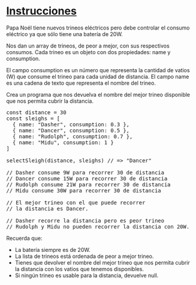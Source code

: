 # [Instrucciones](https://adventjs.dev/es/challenges/2022/12)

Papa Noél tiene nuevos trineos eléctricos pero debe controlar el consumo eléctrico ya que sólo tiene una batería de 20W.

Nos dan un array de trineos, de peor a mejor, con sus respectivos consumos. Cada trineo es un objeto con dos propiedades: name y consumption.

El campo consumption es un número que representa la cantidad de vatios (W) que consume el trineo para cada unidad de distancia. El campo name es una cadena de texto que representa el nombre del trineo.

Crea un programa que nos devuelva el nombre del mejor trineo disponible que nos permita cubrir la distancia.

<pre>
const distance = 30
const sleighs = [
  { name: "Dasher", consumption: 0.3 },
  { name: "Dancer", consumption: 0.5 },
  { name: "Rudolph", consumption: 0.7 },
  { name: "Midu", consumption: 1 }
]

selectSleigh(distance, sleighs) // => "Dancer"

// Dasher consume 9W para recorrer 30 de distancia
// Dancer consume 15W para recorrer 30 de distancia
// Rudolph consume 21W para recorrer 30 de distancia
// Midu consume 30W para recorrer 30 de distancia

// El mejor trineo con el que puede recorrer
// la distancia es Dancer.

// Dasher recorre la distancia pero es peor trineo
// Rudolph y Midu no pueden recorrer la distancia con 20W.
</pre>

Recuerda que:

* La batería siempre es de 20W.
* La lista de trineos está ordenada de peor a mejor trineo.
* Tienes que devolver el nombre del mejor trineo que nos permita cubrir la distancia con los vatios que tenemos disponibles.
* Si ningún trineo es usable para la distancia, devuelve null.

